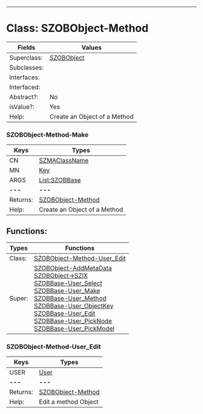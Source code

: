 ---------

# Class:	SZOBObject-Method

| Fields | Values |
| --------- | --------- |
| Superclass: | [SZOBObject](SZOBObject.html) |
| Subclasses: |  |
| Interfaces: |  |
| Interfaced: |  |
| Abstract?: | No |
| isValue?: | Yes |
| Help: | Create an Object of a Method |

### SZOBObject-Method-Make

| Keys | Types |
| --------- | --------- |
| CN | [SZMAClassName](SZMAClassName.html) |
| MN | [Key](Key.html) |
| ARGS | [List:SZOBBase](SZOBBase.html) |
| **---** | **---** |
| Returns: | [SZOBObject-Method](SZOBObject-Method.html) |
| Help: | Create an Object of a Method |


## Functions:

| Types | Functions |
| --------- | --------- |
| Class: | [SZOBObject-Method-User_Edit](#SZOBObject-Method-User_Edit) |
| Super: | [SZOBObject-AddMetaData](SZOBObject.html) <br> [SZOBObject->SZIX](SZOBObject.html) <br> [SZOBBase-User_Select](SZOBBase.html) <br> [SZOBBase-User_Make](SZOBBase.html) <br> [SZOBBase-User_Method](SZOBBase.html) <br> [SZOBBase-User_ObjectKey](SZOBBase.html) <br> [SZOBBase-User_Edit](SZOBBase.html) <br> [SZOBBase-User_PickNode](SZOBBase.html) <br> [SZOBBase-User_PickModel](SZOBBase.html) |


### SZOBObject-Method-User_Edit

| Keys | Types |
| --------- | --------- |
| USER | [User](User.html) |
| **---** | **---** |
| Returns: | [SZOBObject-Method](SZOBObject-Method.html) |
| Help: | Edit a method Object |

